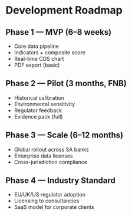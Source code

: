 # Development Roadmap

## Phase 1 — MVP (6–8 weeks)
- Core data pipeline
- Indicators + composite score
- Real-time CDS chart
- PDF export (basic)

## Phase 2 — Pilot (3 months, FNB)
- Historical calibration
- Environmental sensitivity
- Regulator feedback
- Evidence pack (full)

## Phase 3 — Scale (6–12 months)
- Global rollout across SA banks
- Enterprise data licenses
- Cross-jurisdiction compliance

## Phase 4 — Industry Standard
- EU/UK/US regulator adoption
- Licensing to consultancies
- SaaS model for corporate clients
